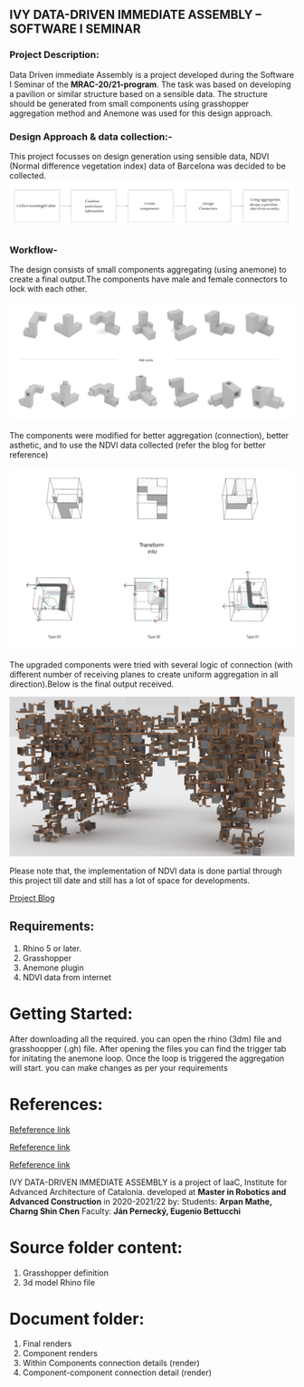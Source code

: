 ## IVY DATA-DRIVEN IMMEDIATE ASSEMBLY – SOFTWARE I SEMINAR

### Project Description: 
Data Driven immediate Assembly is a project developed during the Software I Seminar of the **MRAC-20/21-program**. The task was based on developing a pavilion or similar structure based on a sensible data. The structure should be generated from small components using grasshopper aggregation method and Anemone was used for this design approach.

### Design Approach & data collection:-
This project focusses on design generation using sensible data, NDVI (Normal difference vegetation index) data of Barcelona was decided to be collected.
![Workflow Target](./Doc/Diagrams/workflow.jpg)

### Workflow- 
The design consists of small components aggregating (using anemone) to create a final output.The components have male and female connectors to lock with each other. 

![Basic components](./Doc/Diagrams/basic.jpg)

The components were modified for better aggregation (connection), better asthetic, and to use the NDVI data collected (refer the blog for better reference)

![Final upgraded components](./Doc/Diagrams/upgraded.jpg)

The upgraded components were tried with several logic of connection (with different number of receiving planes to create uniform aggregation in all direction).Below is the final output received.

![Final Render](./Doc/Diagrams/final.jpg)

Please note that, the implementation of NDVI data is done partial through this project till date and still has a lot of space for developments. 


[Project Blog](http://www.iaacblog.com/?post_type=program&p=106351&preview=true)

## Requirements:
1. Rhino 5 or later.
2. Grasshopper
3. Anemone plugin
4. NDVI data from internet

# Getting Started: 
After downloading all the required. you can open the rhino (3dm) file and grasshoopper (.gh) file. After opening the files you can find the trigger tab for initating the anemone loop. Once the loop is triggered the aggregation will start. you can make changes as per your requirements 

 
    
# References: 
[Refeference link](https://opendata-ajuntament.barcelona.cat/en)

[Refeference link](https://www.qgis.org/en/site/)

[Refeference link](http://www.jeannouvel.com/en/)

IVY DATA-DRIVEN IMMEDIATE ASSEMBLY is a project of IaaC, Institute for Advanced Architecture of Catalonia. developed at **Master in Robotics and Advanced Construction** in 2020-2021/22 by:
Students: **Arpan Mathe, Charng Shin Chen**
Faculty: **Ján Pernecký, Eugenio Bettucchi**

# Source folder content:
1.	Grasshopper definition
2.	3d model Rhino file

# Document folder: 
1.	Final renders
2.	Component renders
3.	Within Components connection details (render)
4.  Component-component connection detail (render)


          





